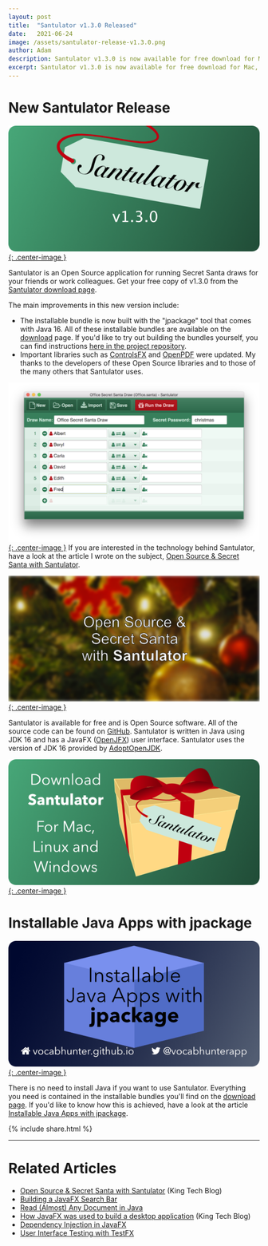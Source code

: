 ```yaml
---
layout: post
title:  "Santulator v1.3.0 Released"
date:   2021-06-24
image: /assets/santulator-release-v1.3.0.png
author: Adam
description: Santulator v1.3.0 is now available for free download for Mac, Windows and Linux
excerpt: Santulator v1.3.0 is now available for free download for Mac, Windows and Linux.  This release is built with the new Java 16 "jpackage" tool.
---
```

# New Santulator Release
[![Santulator](/assets/santulator-release-v1.3.0.png){: .center-image }][Santulator Download]

Santulator is an Open Source application for running Secret Santa draws for your friends or work colleagues.  Get your free copy of v1.3.0 from the [Santulator download page][Santulator Download].

The main improvements in this new version include:

* The installable bundle is now built with the "jpackage" tool that comes with Java 16.  All of these installable bundles are available on the [download][Santulator Download] page.  If you'd like to try out building the bundles yourself, you can find instructions [here in the project repository][PACKAGING.md].
* Important libraries such as [ControlsFX] and [OpenPDF] were updated.  My thanks to the developers of these Open Source libraries and to those of the many others that Santulator uses.

[![Santulator in use](/assets/santulator-in-use-1.png){: .center-image }][Santulator Download]
If you are interested in the technology behind Santulator, have a look at the article I wrote on the subject, [Open Source & Secret Santa with Santulator].

[![Open Source & Secret Santa with Santulator](/assets/Santulator-Open-Source-And-Secret-Santa.png){: .center-image }][Open Source & Secret Santa with Santulator]

Santulator is available for free and is Open Source software.  All of the source code can be found on [GitHub].  Santulator is written in Java using JDK 16 and has a JavaFX ([OpenJFX]) user interface.  Santulator uses the version of JDK 16 provided by [AdoptOpenJDK].

[![Download Santulator](/assets/Santulator-Download-Link.png){: .center-image }][Santulator Download]

# Installable Java Apps with jpackage
[![Installable Java Apps with jpackage](/assets/jpackage-installable-java-apps.png){: .center-image }][Installable Java Apps with jpackage]

There is no need to install Java if you want to use Santulator.  Everything you need is contained in the installable bundles you'll find on the [download page][Santulator Download].  If you'd like to know how this is achieved, have a look at the article [Installable Java Apps with jpackage].

{% include share.html %}
___

# Related Articles
* [Open Source & Secret Santa with Santulator] (King Tech Blog)
* [Building a JavaFX Search Bar]
* [Read (Almost) Any Document in Java]
* [How JavaFX was used to build a desktop application] (King Tech Blog)
* [Dependency Injection in JavaFX]
* [User Interface Testing with TestFX]

[How JavaFX was used to build a desktop application]:https://medium.com/techking/how-javafx-was-used-to-build-a-desktop-application-7d4c680d8dc
[User Interface Testing with TestFX]:/2016/07/27/TestFX.html
[Dependency Injection in JavaFX]:/2016/11/13/JavaFX-Dependency-Injection.html
[Building a JavaFX Search Bar]:/2017/01/15/Search-Bar.html
[Read (Almost) Any Document in Java]:/2017/04/30/Read-Any-Document-Format.html
[Installable Java Apps with jpackage]:/2021/07/10/installable-java-apps-with-jpackage.html
[Open Source & Secret Santa with Santulator]:https://medium.com/techking/open-source-secret-santa-with-santulator-9101972359fc

[GitHub]:https://github.com/Santulator/Santulator
[Santulator]:https://santulator.github.io/
[Santulator Download]:https://santulator.github.io/download/
[PACKAGING.md]:https://github.com/Santulator/Santulator/blob/master/package/PACKAGING.md

[OpenJFX]:https://openjfx.io/
[AdoptOpenJDK]:https://adoptopenjdk.net/
[OpenPDF]:https://github.com/LibrePDF/OpenPDF
[ControlsFX]:https://github.com/controlsfx/controlsfx
